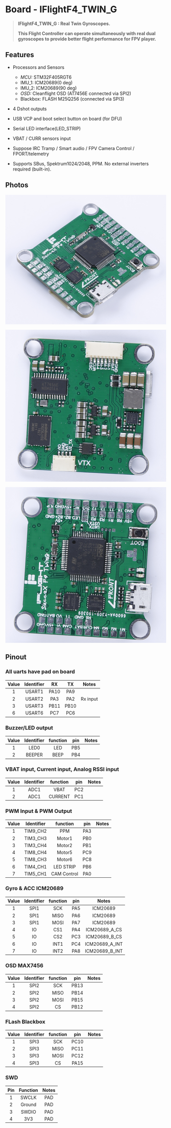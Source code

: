 # Board - IFlightF4_TWIN_G

> **IFlightF4_TWIN_G : Real Twin Gyroscopes.** 
>
> **This Flight Controller can operate simultaneously with real dual gyroscopes to provide better flight performance for FPV player.**



## Features

* Processors and Sensors
  * *MCU:* STM32F405RGT6
  * IMU_1: ICM20689(0 deg)
  * IMU_2: ICM20689(90 deg)
  * *OSD:* Cleanflight OSD (AT7456E connected via SPI2)
  * Blackbox: FLASH M25Q256 (connected via SPI3)

* 4 Dshot outputs

* USB VCP and boot select button on board (for DFU) 

* Serial LED interface(LED_STRIP)

* VBAT / CURR sensors input

* Suppose IRC Tramp / Smart audio / FPV Camera Control / FPORT/telemetry

* Supports SBus, Spektrum1024/2048, PPM. No external inverters required (built-in).


## Photos

![IFlightF4_TWIN_G](images/IFlightF4_TWIN_G.png)

![IFlightF4_TWIN_G-Botton](images/IFlightF4_TWIN_G-Botton.png)

![IFlightF4_TWIN_G-Top](images/IFlightF4_TWIN_G-Top.png)

## Pinout

### All uarts have pad on board 

| Value | Identifier |  RX  |  TX  |  Notes   |
| :---: | :--------: | :--: | :--: | :------: |
|   1   |   USART1   | PA10 | PA9  |          |
|   2   |   USART2   | PA3  | PA2  | Rx input |
|   3   |   USART3   | PB11 | PB10 |          |
|   6   |   USART6   | PC7  | PC6  |          |

### Buzzer/LED output 

| Value | Identifier | function | pin  | Notes |
| :---: | :--------: | :------: | :--: | :---: |
|   1   |    LED0    |   LED    | PB5  |       |
|   2   |   BEEPER   |   BEEP   | PB4  |       |

### VBAT input, Current input, Analog RSSI input

| Value | Identifier | function | pin  | Notes |
| :---: | :--------: | :------: | :--: | :---: |
|   1   |    ADC1    |   VBAT   | PC2  |       |
|   2   |    ADC1    | CURRENT  | PC1  |       |

### PWM Input & PWM Output 

| Value | Identifier |  function   | pin  | Notes |
| :---: | :--------: | :---------: | :--: | :---: |
|   1   |  TIM9_CH2  |     PPM     | PA3  |       |
|   2   |  TIM3_CH3  |   Motor1    | PB0  |       |
|   3   |  TIM3_CH4  |   Motor2    | PB1  |       |
|   4   |  TIM8_CH4  |   Motor5    | PC9  |       |
|   5   |  TIM8_CH3  |   Motor6    | PC8  |       |
|   6   |  TIM4_CH1  |  LED STRIP  | PB6  |       |
|   7   |  TIM5_CH1  | CAM Control | PA0  |       |

### Gyro & ACC  ICM20689

| Value | Identifier | function | pin  |     Notes      |
| :---: | :--------: | :------: | :--: | :------------: |
|   1   |    SPI1    |   SCK    | PA5  |    ICM20689    |
|   2   |    SPI1    |   MISO   | PA6  |    ICM20689    |
|   3   |    SPI1    |   MOSI   | PA7  |    ICM20689    |
|   4   |     IO     |   CS1    | PA4  | ICM20689_A_CS  |
|   5   |     IO     |   CS2    | PC3  | ICM20689_B_CS  |
|   6   |     IO     |   INT1   | PC4  | ICM20689_A_INT |
|   7   |     IO     |   INT2   | PA8  | ICM20689_B_INT |

### OSD MAX7456

| Value | Identifier | function | pin  | Notes |
| :---: | :--------: | :------: | :--: | :---: |
|   1   |    SPI2    |   SCK    | PB13 |       |
|   2   |    SPI2    |   MISO   | PB14 |       |
|   3   |    SPI2    |   MOSI   | PB15 |       |
|   4   |    SPI2    |    CS    | PB12 |       |

### FLash Blackbox

| Value | Identifier | function | pin  | Notes |
| :---: | :--------: | :------: | :--: | :---: |
|   1   |    SPI3    |   SCK    | PC10 |       |
|   2   |    SPI3    |   MISO   | PC11 |       |
|   3   |    SPI3    |   MOSI   | PC12 |       |
|   4   |    SPI3    |    CS    | PA15 |       |

### SWD

| Pin  | Function | Notes |
| :--: | :------: | :---: |
|  1   |  SWCLK   |  PAD  |
|  2   |  Ground  |  PAD  |
|  3   |  SWDIO   |  PAD  |
|  4   |   3V3    |  PAD  |

